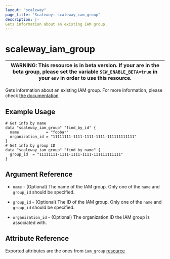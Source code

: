 ```yaml
---
layout: "scaleway"
page_title: "Scaleway: scaleway_iam_group"
description: |-
Gets information about an existing IAM group.
---
```


# scaleway_iam_group

| WARNING: This resource is in beta version. If your are in the beta group, please set the variable `SCW_ENABLE_BETA=true` in your `env` in order to use this resource. |
|------------------------------------------------------------------------------------------------------------------------------------------------------------------|

Gets information about an existing IAM group. For more information, please check [the documentation](https://developers.scaleway.com/en/products/iam/api/v1alpha1/#applications-83ce5e)

## Example Usage

```hcl
# Get info by name
data "scaleway_iam_group" "find_by_id" { 
  name            = "foobar"
  organization_id = "11111111-1111-1111-1111-111111111111"
}
# Get info by group ID
data "scaleway_iam_group" "find_by_name" {
  group_id  = "11111111-1111-1111-1111-111111111111"
}
```

## Argument Reference

- `name` - (Optional) The name of the IAM group.
  Only one of the `name` and `group_id` should be specified.

- `group_id` - (Optional) The ID of the IAM group.
  Only one of the `name` and `group_id` should be specified.

- `organization_id` - (Optional) The organization ID the IAM group is associated with.

## Attribute Reference

Exported attributes are the ones from `iam_group` [resource](../resources/iam_group)
